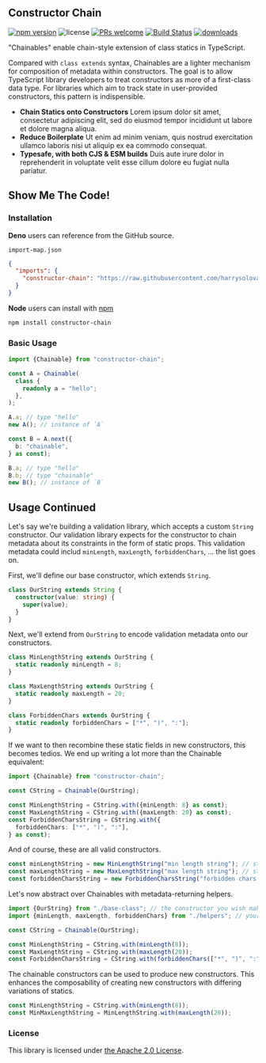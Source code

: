 ## Constructor Chain

[![npm version](https://img.shields.io/npm/v/constructor-chain.svg?style=flat-square)](https://badge.fury.io/js/constructor-chain) ![license](https://img.shields.io/npm/l/constructor-chain.svg?style=flat-square) [![PRs welcome](https://img.shields.io/badge/PRs-welcome-brightgreen.svg?style=flat-square)](https://github.com/harrysolovay/constructor-chain/blob/master/CONTRIBUTING.md#submitting-pull-requests) [![Build Status](https://img.shields.io/travis/harrysolovay/constructor-chain.svg?style=flat-square)](https://travis-ci.org/harrysolovay/constructor-chain) [![downloads](https://img.shields.io/npm/dm/constructor-chain.svg?style=flat-square)](https://www.npmjs.com/package/constructor-chain)

"Chainables" enable chain-style extension of class statics in TypeScript.

Compared with `class extends` syntax, Chainables are a lighter mechanism for composition of metadata within constructors. The goal is to allow TypeScript library developers to treat constructors as more of a first-class data type. For libraries which aim to track state in user-provided constructors, this pattern is indispensible.

- **Chain Statics onto Constructors** Lorem ipsum dolor sit amet, consectetur adipiscing elit, sed do eiusmod tempor incididunt ut labore et dolore magna aliqua.
- **Reduce Boilerplate** Ut enim ad minim veniam, quis nostrud exercitation ullamco laboris nisi ut aliquip ex ea commodo consequat.
- **Typesafe, with both CJS & ESM builds** Duis aute irure dolor in reprehenderit in voluptate velit esse cillum dolore eu fugiat nulla pariatur.

## Show Me The Code!

### Installation

**Deno** users can reference from the GitHub source.

`import-map.json`

```json
{
  "imports": {
    "constructor-chain": "https://raw.githubusercontent.com/harrysolovay/constructor-chain/master/src/index.ts"
  }
}
```

**Node** users can install with [npm](http://npmjs.org/)

```sh
npm install constructor-chain
```

### Basic Usage

```ts
import {Chainable} from "constructor-chain";

const A = Chainable(
  class {
    readonly a = "hello";
  },
);

A.a; // type "hello"
new A(); // instance of `A`

const B = A.next({
  b: "chainable",
} as const);

B.a; // type "hello"
B.b; // type "chainable"
new B(); // instance of `B`
```

## Usage Continued

Let's say we're building a validation library, which accepts a custom `String` constructor. Our validation library expects for the constructor to chain metadata about its constraints in the form of static props. This validation metadata could includ `minLength`, `maxLength`, `forbiddenChars`, ... the list goes on.

First, we'll define our base constructor, which extends `String`.

```ts
class OurString extends String {
  constructor(value: string) {
    super(value);
  }
}
```

Next, we'll extend from `OurString` to encode validation metadata onto our constructors.

```ts
class MinLengthString extends OurString {
  static readonly minLength = 8;
}

class MaxLengthString extends OurString {
  static readonly maxLength = 20;
}

class ForbiddenChars extends OurString {
  static readonly forbiddenChars = ["*", ")", ":"];
}
```

If we want to then recombine these static fields in new constructors, this becomes tedios. We end up writing a lot more than the Chainable equivalent:

```ts
import {Chainable} from "constructor-chain";

const CString = Chainable(OurString);

const MinLengthString = CString.with({minLength: 8} as const);
const MaxLengthString = CString.with({maxLength: 20} as const);
const ForbiddenCharsString = CString.with({
  forbiddenChars: ["*", ")", ":"],
} as const);
```

And of course, these are all valid constructors.

```ts
const minLengthString = new MinLengthString("min length string"); // string
const maxLengthString = new MaxLengthString("max length string"); // string
const forbiddenCharsString = new ForbiddenCharsString("forbidden chars string"); // string
```

Let's now abstract over Chainables with metadata-returning helpers.

```ts
import {OurString} from "./base-class"; // the constructor you wish make chainable
import {minLength, maxLength, forbiddenChars} from "./helpers"; // your metadata factories

const CString = Chainable(OurString);

const MinLengthString = CString.with(minLength(8));
const MaxLengthString = CString.with(maxLength(20));
const ForbiddenCharsString = CString.with(forbiddenChars(["*", ")", ":"]));
```

The chainable constructors can be used to produce new constructors. This enhances the composability of creating new constructors with differing variations of statics.

```ts
const MinLengthString = CString.with(minLength(8));
const MinMaxLengthString = MinLengthString.with(maxLength(20));
```

### License

This library is licensed under [the Apache 2.0 License](LICENSE).
